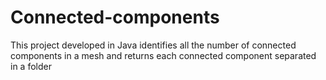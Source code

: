 # Connected-components
This project developed in Java identifies all the number of connected components in a mesh and returns each  connected component separated in a folder
